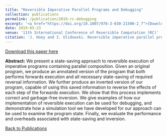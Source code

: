 ```yaml
---
title: "Reversible Imperative Parallel Programs and Debugging"
collection: publications
permalink: /publication/2019-rc-debugging
excerpt: '<a href="https://doi.org/10.1007/978-3-030-21500-2_7">[Download]</a>'
date: 2019-05-23
venue: '11th International Conference of Reversible Computation (RC)'
citation: 'J. Hoey and I. Ulidowski. Reversible imperative parallel programs and debugging. In Reversible Computation, volume 11497 of Lecture Notes in Computer Science, pages 108{127. Springer, 2019.'
---
```


[Download this paper here](https://doi.org/10.1007/978-3-030-21500-2_7)

**Abstract:** We present a state-saving approach to reversible execution of imperative programs containing parallel composition. Given an original program, we produce an annotated version of the program that both performs forwards execution and all necessary state-saving of required reversal information. We further produce an inverted version of our program, capable of using this saved information to reverse the effects of each step of the forwards execution. We show that this process implements correct and garbage-free inversion. We give examples of how our implementation of reversible execution can be used for debugging, and demonstrate how a simulation tool we have developed for our approach can be used to examine the program state. Finally, we evaluate the performance and overheads associated with state-saving and inversion.

[Back to Publications](https://jameshoey.github.io/publications/)
